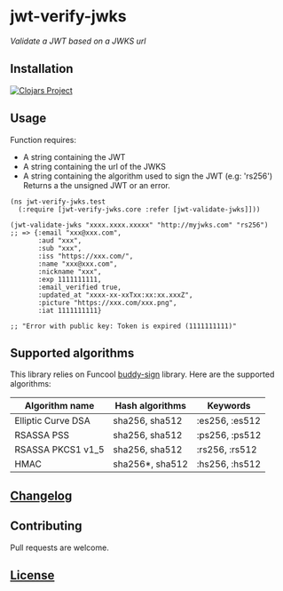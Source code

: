 # jwt-verify-jwks

_Validate a JWT based on a JWKS url_

## Installation

[![Clojars Project](https://img.shields.io/clojars/v/jwt-verify-jwks.svg)](https://clojars.org/jwt-verify-jwks)

## Usage

Function requires:
* A string containing the JWT
* A string containing the url of the JWKS
* A string containing the algorithm used to sign the JWT (e.g: 'rs256')
Returns a the unsigned JWT or an error.

```
(ns jwt-verify-jwks.test
  (:require [jwt-verify-jwks.core :refer [jwt-validate-jwks]]))
  
(jwt-validate-jwks "xxxx.xxxx.xxxxx" "http://myjwks.com" "rs256")
;; => {:email "xxx@xxx.com",
       :aud "xxx",
       :sub "xxx",
       :iss "https://xxx.com/",
       :name "xxx@xxx.com",
       :nickname "xxx",
       :exp 1111111111,
       :email_verified true,
       :updated_at "xxxx-xx-xxTxx:xx:xx.xxxZ",
       :picture "https://xxx.com/xxx.png",
       :iat 1111111111}

;; "Error with public key: Token is expired (1111111111)"
```

## Supported algorithms

This library relies on Funcool [buddy-sign](https://funcool.github.io/buddy-sign/latest/) library.
Here are the supported algorithms:

| Algorithm name | Hash algorithms | Keywords |
|---|---|---|
|Elliptic Curve DSA|sha256, sha512|:es256, :es512|
|RSASSA PSS|sha256, sha512|:ps256, :ps512|
|RSASSA PKCS1 v1_5|sha256, sha512|:rs256, :rs512|
|HMAC|sha256*, sha512|:hs256, :hs512|

## [Changelog](https://github.com/fnzc/jwt-verify-jwks/blob/master/CHANGELOG.md)

## Contributing

Pull requests are welcome.

## [License](https://github.com/fnzc/jwt-verify-jwks/blob/master/LICENSE)
